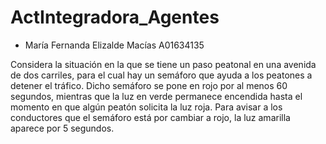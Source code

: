 # ActIntegradora_Agentes
- María Fernanda Elizalde Macías A01634135  

Considera la situación en la que se tiene un paso peatonal en una avenida de dos carriles, para el cual hay un semáforo que ayuda a los peatones a detener el tráfico. Dicho semáforo se pone en rojo por al menos 60 segundos, mientras que la luz en verde permanece encendida hasta el momento en que algún peatón solicita la luz roja. Para avisar a los conductores que el semáforo está por cambiar a rojo, la luz amarilla aparece por 5 segundos.